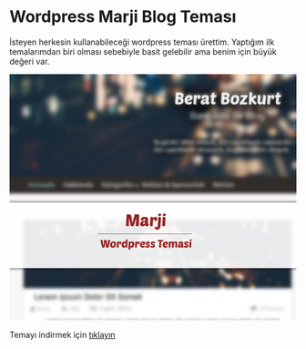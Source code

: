 # Wordpress Marji Blog Teması

İsteyen herkesin kullanabileceği wordpress teması ürettim. Yaptığım ilk temalarımdan biri olması sebebiyle basit gelebilir ama benim için büyük değeri var. 


![](/wp-content/themes/Marji/screenshot.png)

Temayı indirmek için [tıklayın](https://yadi.sk/d/lg1iQlQdex2xp)
